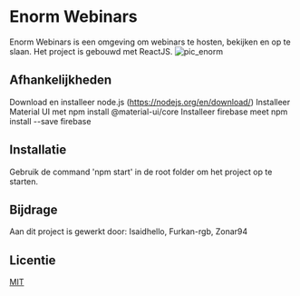 # Enorm Webinars

Enorm Webinars is een omgeving om webinars te hosten, bekijken en op te slaan.
Het project is gebouwd met ReactJS.
![pic_enorm](https://user-images.githubusercontent.com/50831308/85044677-3f147880-b18e-11ea-97dc-b9e635979cea.jpeg)

## Afhankelijkheden
Download en installeer node.js (https://nodejs.org/en/download/)
Installeer Material UI met npm install @material-ui/core
Installeer firebase meet npm install --save firebase

## Installatie
Gebruik de command 'npm start' in de root folder om het project op te starten.

## Bijdrage
Aan dit project is gewerkt door:
Isaidhello, Furkan-rgb, Zonar94

## Licentie
[MIT](https://choosealicense.com/licenses/mit/)
